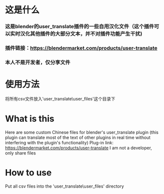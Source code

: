 # 这是什么
### 这是blender的user_translate插件的一些自用汉化文件（这个插件可以实时汉化其他插件的大部分文本，并不对插件功能产生干扰)
### 插件链接：https://blendermarket.com/products/user-translate
### 本人不是开发者，仅分享文件
# 使用方法
将所有csv文件放入'user_translate\user_files'这个目录下
# What is this
Here are some custom Chinese files for blender's user_translate plugin (this plugin can translate most of the text of other plugins in real time without interfering with the plugin's functionality)
Plug-in link: https://blendermarket.com/products/user-translate
I am not a developer, only share files
# How to use
Put all csv files into the 'user_translate\user_files' directory


